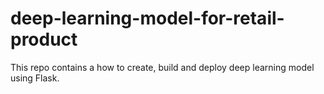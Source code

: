 # deep-learning-model-for-retail-product
This repo contains a how to create, build and deploy deep learning model using Flask.
